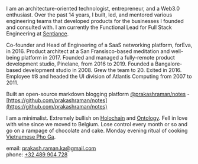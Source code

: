 I am an architecture-oriented technologist, entrepreneur, and a Web3.0 enthusiast. Over the past 14 years, I built, led, and mentored various engineering teams that developed products for the businesses I founded and consulted with. I am currently the Functional Lead for Full Stack Engineering at [Sentiance](http://www.sentiance.com).

Co-founder and Head of Engineering of a SaaS networking platform, forEva, in 2016. Product architect at a San Fransisco-based meditation and well-being platform in 2017. Founded and managed a fully-remote product development studio, Pinelane, from 2016 to 2019. Founded a Bangalore-based development studio in 2008. Grew the team to 20. Exited in 2016. Employee #8 and headed the UI division of Atlantis Computing from 2007 to 2011.

Built an open-source markdown blogging platform [@prakashraman/notes](https://github.com/prakashraman/notes) - [https://github.com/prakashraman/notes](https://github.com/prakashraman/notes)


I am a minimalist. Extremely bullish on [Holochain](https://holochain.org/) and [Ontology](https://ont.io/). Fell in love with wine since we moved to Belgium. Lose control every month or so and go on a rampage of chocolate and cake. Monday evening ritual of cooking [Vietnamese Pho Ga](https://www.youtube.com/watch?v=VHapXkBNuTc).

email: [prakash.raman.ka@gmail.com](mailto:prakash.raman.ka@gmail.com) <br>
phone: [+32 489 904 728](tel:+32489904728)
